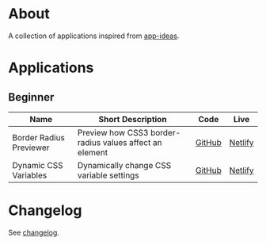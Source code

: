 # About

A collection of applications inspired
from [app-ideas](https://github.com/florinpop17/app-ideas).

# Applications

## Beginner

| Name                    | Short Description                                       | Code                                | Live                                                        |
| ----------------------- | ------------------------------------------------------- | ----------------------------------- | ----------------------------------------------------------- |
| Border Radius Previewer | Preview how CSS3 border-radius values affect an element | [GitHub](./border-radius-previewer) | [Netlify](https://app-ideas-live-border-radius.netlify.app) |
| Dynamic CSS Variables | 	Dynamically change CSS variable settings | [GitHub](./dynamic-css-variables) | [Netlify](https://app-ideas-live-dynamic-css-variables.netlify.app) |

# Changelog

See [changelog](./CHANGELOG.md).
